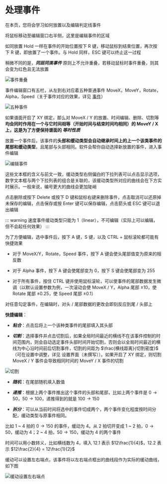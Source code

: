 # 处理事件

在本页，您将会学习如何放置以及编辑判定线事件

将鼠标移动至编辑窗口右半侧，这里是编辑事件的区域

如同放置 Hold 一样在事件的开始位置按下 R 键，移动鼠标到结束位置，再次按 下 R 键，即放置了一个事件。与 Hold 同样，ESC 键可以终止这一过程

稍微不同的是，***同层同类事件*** 原则上不允许重叠，若移动鼠标时事件重叠，则其会变为红色且无法放置

![事件重叠](/assets/imgs/contents/事件重叠.avif)

事件编辑窗口有五栏，从左到右对应着五种普通事件 MoveX，MoveY，Rotate，Alpha，Speed（关于事件对应的效果，详见 [事件](../inside-chart/event.md)）

![五种事件](/assets/imgs/contents/五种事件.avif)

如果谱面开启了 XY 绑定，那么对 MoveX / Y 的放置、时间编辑、删除、切割等**均会同时作用在一个与它时间相等（开始时间与结束时间均相同）的 MoveY / X 上，这是为了方便保持谱面的 *等时性质***

放置一个事件后，该事件的**头部和缓动类型会自动继承时间上的上一个该类事件的尾部和缓动类型**，且尾部与头部相同。软件会帮你自动选择新放置的事件，进入事件编辑

![编辑事件](/assets/imgs/contents/编辑事件.avif)

这些文本框的含义与前文一致，缓动类型右侧偏白的下拉列表可以点击显示选项，数字文本框与两个下拉列表的组合是关联的，该缓动类型所对应的曲线会在下方实时展示。一般来说，编号更大的曲线会更加陡峭

点击删除或按下 Delete 或按下 D 键和鼠标右键来删除事件，点击取消可以还原掉未保存的编辑，点击保存或按 Enter 键可以保存编辑，点击箭头或 ESC 键可以退出编辑

::: warning
速度事件缓动类型只能为 1（linear），不可编辑（实际上可以编辑，但不会起任何效果）
:::

为了方便编辑，选中事件后，按下 A 键，S 键，以及 CTRL + 鼠标滚轮都可能有快捷效果

- 对于 MoveX/Y，Rotate，Speed 事件，按下 A 键会使头尾部值变为原来的相反数

- 对于 Alpha 事件，按下 A 键会使尾部变为 $0$，按下 S 键会使尾部变为 $255$

- 对于所有事件，按住 CTRL 键并使用鼠标滚轮，可以使事件的尾部数据发生微调（以默认设置参数为例，一次滚动会使 MoveX / Y，Alpha 尾部 $±10$，使 Rotate 尾部 $±0.25$，使 Speed 尾部 $±0.1$）

对任意勾定事件，在编辑时，对头 / 尾部数据的更改会即刻反应到尾 / 头部上

**快捷编辑**：

- ***粘合***：点击后将上一个该种类事件的尾部填入其头部

- ***切割***：选择事件并点击切割后，如果全局时间最近的横线不在该事件控制的时间范围内，则会自动选定事件头部时间开始切割，否则会以全局时间最近的横线为中心沿时间前后切割事件，切割的间距为 $\frac{横线距离}{切割密度}$（可在设置中调整，详见 设置界面（未撰写））。如果开启了 XY 绑定，则切割 MoveX / Y 事件会导致相同时间的 MoveY / X 事件的切割

![切割](/assets/imgs/contents/切割.avif)

- ***随机***：在尾部随机填入数值

- ***递推***：根据上两个事件推出这个事件的头部和尾部，比如上两个事件是 $0 → 50$，$50 → 100$，递推得到的就是 $100 → 150$

- ***拆分***：可以从当前时间将选中的事件切成两个，两个事件变化程度按时间分配，缓动类型与原事件相同。

比如 $1$ ~ $4$ 拍的 $0 → 150$ 的事件，缓动为 4。从 $2$ 拍切开变成 $1$ ~ $2$ 拍，$0 → 50$，缓动为 4；$2$ ~ $4$ 拍，$50 → 150$，缓动为 4 的两个事件

时间可以用小数转义，比如横线数为 4，填入 12.1 表示 $12\frac{1}{4}$，12.2 表示 $12\frac{2}{4} = 12\frac{1}{2}$

缓动可以设置左右端点，该事件将以左右端点框出的曲线段作为实际的缓动曲线，如下图

![缓动设置左右端点](/assets/imgs/contents/缓动设置左右端点.avif)